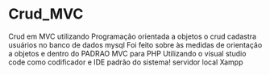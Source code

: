# Crud_MVC
Crud em MVC utilizando Programação orientada a objetos
 o crud cadastra usuários no banco de dados mysql 
 Foi feito sobre às medidas de orientação a objetos e dentro do PADRAO MVC para PHP
 Utilizando  o visual studio code como  codificador e IDE padrão do sistema!  servidor local Xampp
